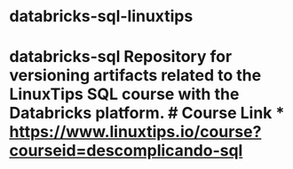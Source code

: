 # databricks-sql-linuxtips
# databricks-sql Repository for versioning artifacts related to the LinuxTips SQL course with the Databricks platform.  # Course Link * https://www.linuxtips.io/course?courseid=descomplicando-sql
